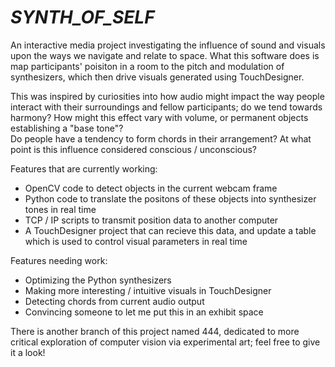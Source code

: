 # *SYNTH_OF_SELF*

An interactive media project investigating the influence of sound and visuals upon the ways we navigate and relate to space.
What this software does is map participants' poisiton in a room to the pitch and modulation of synthesizers, which then drive visuals generated using TouchDesigner.   


This was inspired by curiosities into how audio might impact the way people interact with their surroundings and fellow participants; do we tend towards harmony? How might this effect vary with volume, or permanent objects establishing a "base tone"?  
Do people have a tendency to form chords in their arrangement? At what point is this influence considered conscious / unconscious?

Features that are currently working:  
- OpenCV code to detect objects in the current webcam frame  
- Python code to translate the positons of these objects into synthesizer tones in real time  
- TCP / IP scripts to transmit position data to another computer  
- A TouchDesigner project that can recieve this data, and update a table which is used to control visual parameters in real time  

Features needing work:  
- Optimizing the Python synthesizers  
- Making more interesting / intuitive visuals in TouchDesigner  
- Detecting chords from current audio output  
- Convincing someone to let me put this in an exhibit space   

There is another branch of this project named 444, dedicated to more critical exploration of computer vision via experimental art; feel free to give it a look!

